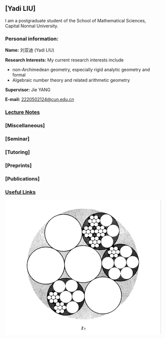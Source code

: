 ## [Yadi LIU]
I am a postgraduate student of the School of Mathematical Sciences, Capital Normal University.

### Personal information:

**Name:** 刘亚迪 (Yadi LIU)

**Research Interests:** 
My current research interests include 
* non-Archimedean geometry, especially rigid analytic geometry and formal
* Algebraic number theory and related arithmetic geometry

**Supervisor:** Jie YANG

**E-mail:** 2220502124@cun.edu.cn

### [Lecture Notes](https://artinkevin.github.io/notes/)
### [Miscellaneous]
### [Seminar]
### [Tutoring]
### [Preprints]
### [Publications]
### [Useful Links](https://artinkevin.github.io/Links/)

![图片](p-adic.png)

